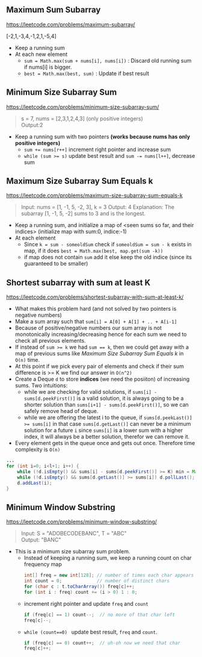 ## Maximum Sum Subarray
https://leetcode.com/problems/maximum-subarray/

[-2,1,-3,4,-1,2,1,-5,4]  

* Keep a running sum
* At each new element 
  * `sum = Math.max(sum + nums[i], nums[i])` : Discard old running sum if nums[i] is bigger.
  * `best = Math.max(best, sum)` : Update if best result
  
## Minimum Size Subarray Sum
https://leetcode.com/problems/minimum-size-subarray-sum/

> s = 7, nums = [2,3,1,2,4,3] (only positive integers)    
> Output:2  

* Keep a running sum with two pointers **(works because nums has only positive integers)**
  * `sum += nums[r++]` increment right pointer and increase sum
  * `while (sum >= s)` update best result and `sum -= nums[l++]`, decrease sum
  
## Maximum Size Subarray Sum Equals k
https://leetcode.com/problems/maximum-size-subarray-sum-equals-k

> Input: nums = [1, -1, 5, -2, 3], k = 3
> Output: 4 
> Explanation: The subarray [1, -1, 5, -2] sums to 3 and is the longest.

* Keep a running sum, and initialize a map of <seen sums so far, and their indices> (initialize map with sum:0, indice:-1)
* At each element
  * Since `k = sum - someoldSum` check if `someoldSum = sum - k` exists in map, if it does `best = Math.max(best, map.get(sum -k))`
  * if map does not contain `sum` add it else keep the old indice (since its guaranteed to be smaller)
  
## Shortest subarray with sum at least K
https://leetcode.com/problems/shortest-subarray-with-sum-at-least-k/

* What makes this problem hard (and not solved by two pointers is negative numbers)
* Make a sum array such that `sum[i] = A[0] + A[1] + .. + A[i-1]`
* Because of positive/negative numbers our sum array is not monotonically increasing/decreasing hence for each sum we need to check all previous elements.
* If instead of `sum >= k` we had `sum == k`, then we could get away with a map of previous sums like *Maximum Size Subarray Sum Equals k* in `O(n)` time.
* At this point if we pick every pair of elements and check if their sum difference is >= K we find our answer in `O(n^2)`
* Create a Deque `d` to store **indices** (we need the posiiton) of increasing sums. Two intuitions:
    - while we are checking for valid solutions, if `sums[i] - sums[d.peekFirst()]` is a valid solution, it is always going to be a shorter solution than `sums[i+1] - sums[d.peekFirst()]`, so we can safely remove head of deque.
    - while we are offering the latest i to the queue, if `sums[d.peekLast()] >= sums[i]` in that case `sums[d.getLast()]` can never be a minimum solution for a future `i` since `sums[i]` is a lower sum with a higher index, it will always be a better solution, therefor we can remove it.
* Every element gets in the queue once and gets out once. Therefore time complexity is `O(n)`
```java
...
for (int i=0; i<l+1; i++) {
    while (!d.isEmpty() && sums[i] - sums[d.peekFirst()] >= K) min = Math.min(min, i - d.pollFirst());
    while (!d.isEmpty() && sums[d.getLast()] >= sums[i]) d.pollLast();
    d.addLast(i);
}
```
  
## Minimum Window Substring
https://leetcode.com/problems/minimum-window-substring/

> Input: S = "ADOBECODEBANC", T = "ABC"  
> Output: "BANC"  

* This is a minimum size subarray sum problem.
  * Instead of keeping a running sum, we keep a running count on char frequency map
    ```java
    int[] freq = new int[128]; // number of times each char appears
    int count = 0;             // number of distinct chars
    for (char c : t.toCharArray()) freq[c]++;
    for (int i : freq) count += (i > 0) 1 : 0;
    ```
  * increment right pointer and update `freq` and `count`
    ```java
    if (freq[c] == 1) count--;  // no more of that char left
    freq[c]--;
    ```
  * `while (count==0) ` update best result, `freq` and `count`.
    ```java
    if (freq[c] == 0) count++;  // uh-oh now we need that char
    freq[c]++;
    ```
